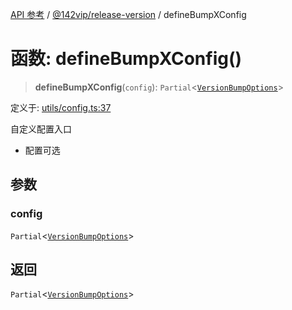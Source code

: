 [API 参考](../wiki/Home) / [@142vip/release-version](../wiki/@142vip.release-version) / defineBumpXConfig

# 函数: defineBumpXConfig()

> **defineBumpXConfig**(`config`): `Partial`<[`VersionBumpOptions`](../wiki/@142vip.release-version.%E6%8E%A5%E5%8F%A3.VersionBumpOptions)>

定义于: [utils/config.ts:37](https://github.com/142vip/core-x/blob/58a4aca72f73ebc92491a458c9b83754486dc296/packages/release-version/src/utils/config.ts#L37)

自定义配置入口

* 配置可选

## 参数

### config

`Partial`<[`VersionBumpOptions`](../wiki/@142vip.release-version.%E6%8E%A5%E5%8F%A3.VersionBumpOptions)>

## 返回

`Partial`<[`VersionBumpOptions`](../wiki/@142vip.release-version.%E6%8E%A5%E5%8F%A3.VersionBumpOptions)>
